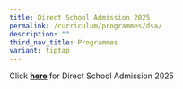 ```yaml
---
title: Direct School Admission 2025
permalink: /curriculum/programmes/dsa/
description: ""
third_nav_title: Programmes
variant: tiptap
---
```

<p>Click <strong><a href="https://sites.google.com/hihs.edu.sg/hihs-dsa/" rel="noopener noreferrer nofollow" target="_blank">here</a></strong> for
Direct School Admission 2025</p>